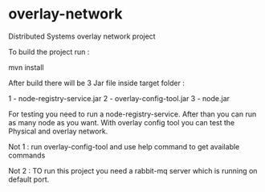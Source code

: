 # overlay-network
Distributed Systems overlay network project


To build the project run :

mvn install

After build there will be 3 Jar file inside target folder : 

1 - node-registry-service.jar
2 - overlay-config-tool.jar
3 - node.jar 


For testing you need to run a node-registry-service.
After than you can run as many node as you want.
With overlay config tool you can test the Physical and
overlay network.


Not 1 : 
run overlay-config-tool and use help
command to get available commands

Not 2 :
TO run this project you need a rabbit-mq
server which is running on default port.
